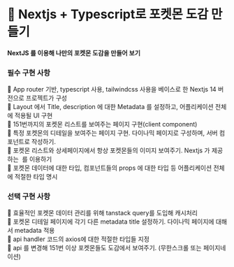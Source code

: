 # 👾 Nextjs + Typescript로 포켓몬 도감 만들기
#### NextJS 를 이용해 나만의 포켓몬 도감을 만들어 보기


### 필수 구현 사항 <br/>

📌 App router 기반, typescript 사용, tailwindcss 사용을 베이스로 한 Nextjs 14 버전으로 프로젝트가 구성<br/>
📌 Layout 에서 Title, description 에 대한 Metadata 를 설정하고, 어플리케이션 전체에 적용될 UI 구현<br/>
📌 151번까지의 포켓몬 리스트를 보여주는 페이지 구현(client component)<br/>
📌 특정 포켓몬의 디테일을 보여주는 페이지 구현. 다이나믹 페이지로 구성하며, 서버 컴포넌트로 작성하기.<br/>
📌 포켓몬 리스트와 상세페이지에서 항상 포켓몬들의 이미지 보여주기. Nextjs 가 제공하는 <Image> 를 이용하기<br/>
📌 포켓몬 데이터에 대한 타입, 컴포넌트들의 props 에 대한 타입 등 어플리케이션 전체에 적절한 타입 명시<br/>

### 선택 구현 사항 <br/>

📌 효율적인 포켓몬 데이터 관리를 위해 tanstack query를 도입해 캐시처리 <br/>
📌 포켓몬 디테일 페이지에 각기 다른 metadata title 설정하기. 다이나믹 페이지에 대해서 metadata 적용 <br/>
🚧 api handler 코드의 axios에 대한 적절한 타입들 지정 <br/>
🚧 api 를 변경해 151번 이상 포켓몬들도 도감에서 보여주기. (무한스크롤 또는 페이지네이션) <br/>
